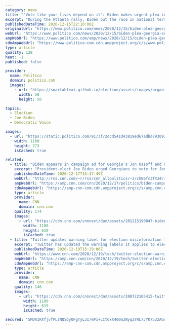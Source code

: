 ```yaml
---
category: news
title: "'Vote like your lives depend on it': Biden makes urgent plea in Georgia Senate races"
excerpt: "During the Atlanta rally, Biden put the race in national terms, and said his administration's agenda is on the line."
publishedDateTime: 2020-12-15T22:16:00Z
originalUrl: "https://www.politico.com/news/2020/12/15/biden-plea-georgia-senate-races-445705"
webUrl: "https://www.politico.com/news/2020/12/15/biden-plea-georgia-senate-races-445705"
ampWebUrl: "https://www.politico.com/amp/news/2020/12/15/biden-plea-georgia-senate-races-445705"
cdnAmpWebUrl: "https://www-politico-com.cdn.ampproject.org/c/s/www.politico.com/amp/news/2020/12/15/biden-plea-georgia-senate-races-445705"
type: article
quality: 128
heat: -1
published: false

provider:
  name: Politico
  domain: politico.com
  images:
    - url: "https://smartableai.github.io/election/assets/images/organizations/politico.com-50x50.jpg"
      width: 50
      height: 50

topics:
  - Election
  - Joe Biden
  - Democratic Voice

images:
  - url: "https://static.politico.com/91/3f/2dcd541d43819ed67adbd7930921/gettyimages-1291478059-1.jpg"
    width: 1160
    height: 773
    isCached: true

related:
  - title: "Biden appears in campaign ad for Georgia's Jon Ossoff and Raphael Warnock"
    excerpt: "President-elect Joe Biden urged Georgians to vote for Jon Ossoff and Raphael Warnock in a campaign ad released Thursday, saying he needed the two Democrats in the Senate to pass legislation providing economic relief to Americans amid the coronavirus pandemic.\n    \n"
    publishedDateTime: 2020-12-17T15:37:49Z
    webUrl: "http://rss.cnn.com/~r/rss/cnn_allpolitics/~3/chB6fc3fXJ4/index.html"
    ampWebUrl: "https://amp.cnn.com/cnn/2020/12/17/politics/biden-campaign-ad-ossoff-warnock/index.html"
    cdnAmpWebUrl: "https://amp-cnn-com.cdn.ampproject.org/c/s/amp.cnn.com/cnn/2020/12/17/politics/biden-campaign-ad-ossoff-warnock/index.html"
    type: article
    provider:
      name: CNN
      domain: cnn.com
    quality: 174
    images:
      - url: "https://cdn.cnn.com/cnnnext/dam/assets/201215190047-biden-ossoff-warnock-bottoms-abrams-super-tease.jpg"
        width: 1100
        height: 619
        isCached: true
  - title: "Twitter updates warning label for election misinformation to say Joe Biden won"
    excerpt: "Twitter has updated the warning labels it applies to election misinformation to reflect that Joe Biden is the president-elect, the company said on Saturday."
    publishedDateTime: 2020-12-19T15:29:00Z
    webUrl: "https://www.cnn.com/2020/12/19/tech/twitter-election-warning-label/index.html"
    ampWebUrl: "https://amp.cnn.com/cnn/2020/12/19/tech/twitter-election-warning-label/index.html"
    cdnAmpWebUrl: "https://amp-cnn-com.cdn.ampproject.org/c/s/amp.cnn.com/cnn/2020/12/19/tech/twitter-election-warning-label/index.html"
    type: article
    provider:
      name: CNN
      domain: cnn.com
    quality: 146
    images:
      - url: "https://cdn.cnn.com/cnnnext/dam/assets/200722105415-twitter-app-phone-stock-super-tease.jpg"
        width: 1100
        height: 619
        isCached: true

secured: "SMDRIRXfjvfPLzNQSbyOFgTyLJI/mPi+LCt6xX400a3NyqZYRL7JYK7532AGdXc65BJcxcPvgyMJWD9OiXZVF6Ky6j1WO+teQbysOrr4wHId3+RpiY+hrxZcb8XPMHBc36gVoRy2hCyFW12+XS+8/AsGt8vsqFbx23LRFESt3a63W7pX9eApUF0K5xctFldFnvJw5gS1YgWn4426/k+4UsTLcyhVmJcL4NZlkCd2/f77BucNhz8X0gCM+9PI38N4VSSN4Yi4SZaEIEzgT0gqPaTI25yD5kP+6kdeLyBcrSEdSkua4CcyGkXSg3Q3vh711GsjMEtLeGPNr3eGoi7lk1GP+K1ePN3XmCEazyCD5/k=;SZ1/6Y0t9k9VEaTGZtT4/A=="
---
```


